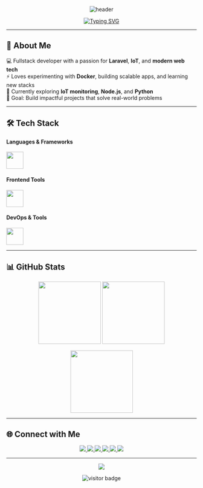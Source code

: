 <!-- PROFIL README PREMIUM -->

<!-- Header Banner -->
<p align="center">
  <img src="https://capsule-render.vercel.app/api?type=waving&color=0:00C9FF,100:92FE9D&height=200&section=header&text=Hi%20There!%20I'm%20Roshit%20👋&fontSize=40&fontColor=ffffff" alt="header"/>
</p>

<!-- Typing Animation -->
<p align="center">
  <a href="https://git.io/typing-svg">
    <img src="https://readme-typing-svg.herokuapp.com?font=Fira+Code&weight=500&size=24&pause=1000&color=22F7FF&center=true&vCenter=true&width=700&lines=Fullstack+Web+Developer;Laravel+%26+PHP+Enthusiast;Loves+Docker+%26+IoT;Always+Learning+New+Tech" alt="Typing SVG" />
  </a>
</p>

---

## 🚀 About Me  
💻 Fullstack developer with a passion for **Laravel**, **IoT**, and **modern web tech**  
⚡ Loves experimenting with **Docker**, building scalable apps, and learning new stacks  
🌱 Currently exploring **IoT monitoring**, **Node.js**, and **Python**  
🎯 Goal: Build impactful projects that solve real-world problems

---

## 🛠 Tech Stack  

#### **Languages & Frameworks**
<p>
  <img src="https://skillicons.dev/icons?i=php,laravel,js,jquery,nodejs,python,vue,react" height="45" />
</p>

#### **Frontend Tools**
<p>
  <img src="https://skillicons.dev/icons?i=bootstrap,tailwind,figma,shadcn,chartjs" height="45" />
</p>

#### **DevOps & Tools**
<p>
  <img src="https://skillicons.dev/icons?i=docker,postman,git,github,gitlab,nginx,portainer" height="45" />
</p>

---

## 📊 GitHub Stats  
<p align="center">
  <img src="https://github-readme-stats.vercel.app/api?username=codebyroshit&show_icons=true&theme=tokyonight&hide_border=true" height="165"/>
  <img src="https://streak-stats.demolab.com?user=codebyroshit&theme=tokyonight&hide_border=true" height="165"/>
</p>
<p align="center">
  <img src="https://github-readme-stats.vercel.app/api/top-langs/?username=codebyroshit&layout=compact&theme=tokyonight&hide_border=true" height="165"/>
</p>

---

## 🌐 Connect with Me  
<p align="center">
  <a href="mailto:auliarasyidalzahrawi@gmail.com">
    <img src="https://img.shields.io/badge/Email-D14836?style=for-the-badge&logo=gmail&logoColor=white"/>
  </a>
  <a href="https://linkedin.com/in/rsht">
    <img src="https://img.shields.io/badge/LinkedIn-0077B5?style=for-the-badge&logo=linkedin&logoColor=white"/>
  </a>
    <a href="https://instagram.com/USERNAME">
    <img src="https://img.shields.io/badge/Instagram-E4405F?style=for-the-badge&logo=instagram&logoColor=white"/>
  </a>
  <a href="https://facebook.com/rasyid.alzahrawi">
    <img src="https://img.shields.io/badge/Facebook-1877F2?style=for-the-badge&logo=facebook&logoColor=white"/>
  </a>
  <a href="https://t.me/@roshitx">
    <img src="https://img.shields.io/badge/Telegram-2CA5E0?style=for-the-badge&logo=telegram&logoColor=white"/>
  </a>
  <a href="https://open.spotify.com/user/roshit">
    <img src="https://img.shields.io/badge/Spotify-1DB954?style=for-the-badge&logo=spotify&logoColor=white"/>
  </a>
</p>

---

<!-- Footer -->
<p align="center">
  <img src="https://capsule-render.vercel.app/api?type=waving&color=0:00C9FF,100:92FE9D&height=120&section=footer"/>
</p>

<!-- Visitor Counter -->
<p align="center">
  <img src="https://visitor-badge.laobi.icu/badge?page_id=codebyroshit" alt="visitor badge"/>
</p>
